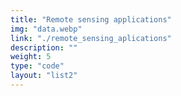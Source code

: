 ```yaml
---
title: "Remote sensing applications"
img: "data.webp"
link: "./remote_sensing_aplications"
description: ""
weight: 5
type: "code"
layout: "list2"
---
```



